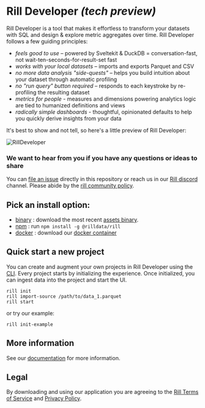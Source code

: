# Rill Developer **_(tech preview)_**
Rill Developer is a tool that makes it effortless to transform your datasets with SQL and design & explore metric aggregates over time. Rill Developer follows a few guiding principles:

- _feels good to use_ – powered by Sveltekit & DuckDB = conversation-fast, not wait-ten-seconds-for-result-set fast
- _works with your local datasets_ – imports and exports Parquet and CSV
- _no more data analysis "side-quests"_ – helps you build intuition about your dataset through automatic profiling
- _no "run query" button required_ – responds to each keystroke by re-profiling the resulting dataset
- _metrics for people_ - measures and dimensions powering analytics logic are tied to humanized definitions and views
- _radically simple dashboards_ -  thoughtful, opinionated defaults to help you quickly derive insights from your data


It's best to show and not tell, so here's a little preview of Rill Developer:

![RillDeveloper](./docs/static/gif/Rill_0.6.0.gif)

### We want to hear from you if you have any questions or ideas to share
You can [file an issue](https://github.com/rilldata/rill-developer/issues/new/choose) directly in this repository or reach us in our [Rill discord](https://bit.ly/3unvA05) channel. Please abide by the [rill community policy](https://github.com/rilldata/rill-developer/blob/main/COMMUNITY-POLICY.md).

## Pick an install option:
- [binary](https://docs.rilldata.com/install/binary) : download the most recent [assets binary](https://github.com/rilldata/rill-developer/releases).
- [npm](https://docs.rilldata.com/install/npm) : run  `npm install -g @rilldata/rill`
- [docker](https://docs.rilldata.com/install/docker) : download our [docker container](https://hub.docker.com/r/rilldata/rill-developer)

## Quick start a new project
You can create and augment your own projects in Rill Developer using the [CLI](https://docs.rilldata.com/cli). Every project starts by initializing the experience. Once initialized, you can ingest data into the project and start the UI.

```
rill init
rill import-source /path/to/data_1.parquet
rill start
```

or try our example:
```
rill init-example
```

## More information
See our [documentation](https://docs.rilldata.com) for more information.

## Legal
By downloading and using our application you are agreeing to the [Rill Terms of Service](https://www.rilldata.com/legal/tos) and [Privacy Policy](https://www.rilldata.com/legal/privacy).

